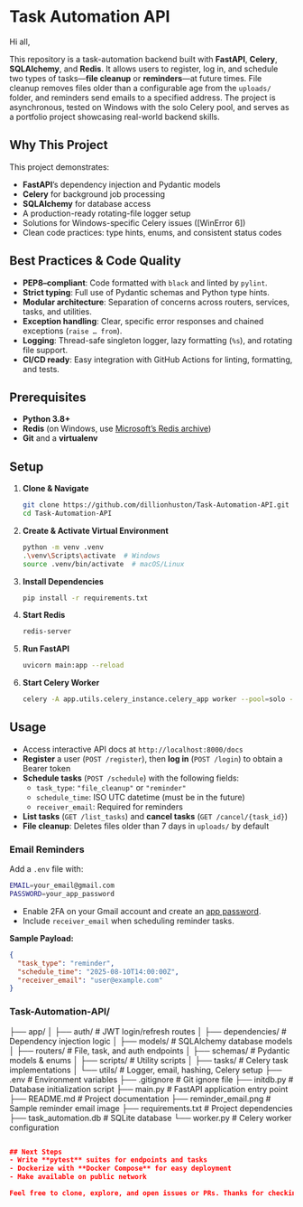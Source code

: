 # Task Automation API

Hi all,

This repository is a task-automation backend built with **FastAPI**, **Celery**, **SQLAlchemy**, and **Redis**. It allows users to register, log in, and schedule two types of tasks—**file cleanup** or **reminders**—at future times. File cleanup removes files older than a configurable age from the `uploads/` folder, and reminders send emails to a specified address. The project is asynchronous, tested on Windows with the solo Celery pool, and serves as a portfolio project showcasing real-world backend skills.

## Why This Project
This project demonstrates:
- **FastAPI**’s dependency injection and Pydantic models  
- **Celery** for background job processing  
- **SQLAlchemy** for database access  
- A production-ready rotating-file logger setup  
- Solutions for Windows-specific Celery issues ([WinError 6])  
- Clean code practices: type hints, enums, and consistent status codes  

## Best Practices & Code Quality
- **PEP8–compliant**: Code formatted with `black` and linted by `pylint`.  
- **Strict typing**: Full use of Pydantic schemas and Python type hints.  
- **Modular architecture**: Separation of concerns across routers, services, tasks, and utilities.  
- **Exception handling**: Clear, specific error responses and chained exceptions (`raise … from`).  
- **Logging**: Thread-safe singleton logger, lazy formatting (`%s`), and rotating file support.  
- **CI/CD ready**: Easy integration with GitHub Actions for linting, formatting, and tests.  

## Prerequisites
- **Python 3.8+**
- **Redis** (on Windows, use [Microsoft’s Redis archive](https://github.com/microsoftarchive/redis))
- **Git** and a **virtualenv**

## Setup
1. **Clone & Navigate**
   ```bash
   git clone https://github.com/dillionhuston/Task-Automation-API.git
   cd Task-Automation-API
   ```

2. **Create & Activate Virtual Environment**
   ```bash
   python -m venv .venv
   .\venv\Scripts\activate  # Windows
   source .venv/bin/activate  # macOS/Linux
   ```

3. **Install Dependencies**
   ```bash
   pip install -r requirements.txt
   ```

4. **Start Redis**
   ```bash
   redis-server
   ```

5. **Run FastAPI**
   ```bash
   uvicorn main:app --reload
   ```

6. **Start Celery Worker**
   ```bash
   celery -A app.utils.celery_instance.celery_app worker --pool=solo --loglevel=info
   ```

## Usage
- Access interactive API docs at `http://localhost:8000/docs`
- **Register** a user (`POST /register`), then **log in** (`POST /login`) to obtain a Bearer token
- **Schedule tasks** (`POST /schedule`) with the following fields:
  - `task_type`: `"file_cleanup"` or `"reminder"`
  - `schedule_time`: ISO UTC datetime (must be in the future)
  - `receiver_email`: Required for reminders
- **List tasks** (`GET /list_tasks`) and **cancel tasks** (`GET /cancel/{task_id}`)
- **File cleanup**: Deletes files older than 7 days in `uploads/` by default

### Email Reminders
Add a `.env` file with:
```bash
EMAIL=your_email@gmail.com
PASSWORD=your_app_password
```
- Enable 2FA on your Gmail account and create an [app password](https://support.google.com/accounts/answer/185833).
- Include `receiver_email` when scheduling reminder tasks.

**Sample Payload:**
```json
{
  "task_type": "reminder",
  "schedule_time": "2025-08-10T14:00:00Z",
  "receiver_email": "user@example.com"
}
```

### Task-Automation-API/
├── app/
│   ├── auth/          # JWT login/refresh routes
│   ├── dependencies/  # Dependency injection logic
│   ├── models/        # SQLAlchemy database models
│   ├── routers/       # File, task, and auth endpoints
│   ├── schemas/       # Pydantic models & enums
│   ├── scripts/       # Utility scripts
│   ├── tasks/         # Celery task implementations
│   └── utils/         # Logger, email, hashing, Celery setup
├── .env               # Environment variables
├── .gitignore         # Git ignore file
├── initdb.py          # Database initialization script
├── main.py            # FastAPI application entry point
├── README.md          # Project documentation
├── reminder_email.png # Sample reminder email image
├── requirements.txt   # Project dependencies
├── task_automation.db # SQLite database
└── worker.py          # Celery worker configuration
```json

## Next Steps
- Write **pytest** suites for endpoints and tasks
- Dockerize with **Docker Compose** for easy deployment
- Make available on public network 

Feel free to clone, explore, and open issues or PRs. Thanks for checking it out!
